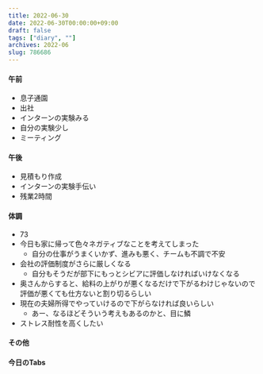 ```yaml
---
title: 2022-06-30
date: 2022-06-30T00:00:00+09:00
draft: false
tags: ["diary", ""]
archives: 2022-06
slug: 786686
---
```

#### 午前
- 息子通園
- 出社
- インターンの実験みる
- 自分の実験少し
- ミーティング
#### 午後
- 見積もり作成
- インターンの実験手伝い
- 残業2時間
#### 体調
- 73
- 今日も家に帰って色々ネガティブなことを考えてしまった
  - 自分の仕事がうまくいかず、進みも悪く、チームも不調で不安
- 会社の評価制度がさらに厳しくなる
  - 自分もそうだが部下にもっとシビアに評価しなければいけなくなる
- 奥さんからすると、給料の上がりが悪くなるだけで下がるわけじゃないので評価が悪くても仕方ないと割り切るらしい
- 現在の夫婦所得でやっていけるので下がらなければ良いらしい
  - あー、なるほどそういう考えもあるのかと、目に鱗
- ストレス耐性を高くしたい
#### その他
#### 今日のTabs